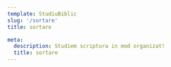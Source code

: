 ```yaml
---
template: StudiuBiblic
slug: '/sortare'
title: sortare

meta:
  description: Studiem scriptura in mod organizat!
  title: sortare
---
```

